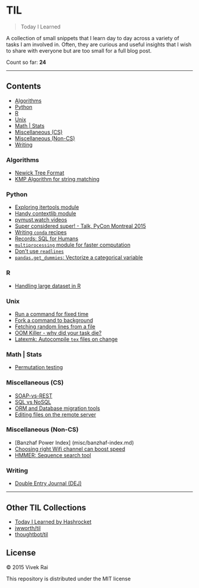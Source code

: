 # TIL

> Today I Learned

A collection of small snippets that I learn day to day across a variety of tasks
I am involved in. Often, they are curious and useful insights that I wish to
share with everyone but are too small for a full blog post.

Count so far: **24**

---

## Contents
- [Algorithms](#algorithms)
- [Python](#python)
- [R](#r)
- [Unix](#unix)
- [Math | Stats](#math---stats)
- [Miscellaneous (CS)](#miscellaneous--cs-)
- [Miscellaneous (Non-CS)](#miscellaneous--non-cs-)
- [Writing](#writing)

### Algorithms

* [Newick Tree Format](algorithms/newick-tree-format.md)
* [KMP Algorithm for string matching](algorithms/kmp-matcher.md)

### Python

* [Exploring itertools module](python/itertools-module.md)
* [Handy contextlib module](python/contextlib-with.md)
* [pymust.watch videos](python/pymust-watch.md)
* [Super considered super! - Talk, PyCon Montreal 2015](python/super-talk.md)
* [Writing `conda` recipes](python/conda-recipes.md)
* [Records: SQL for Humans](python/records-sql.md)
* [`multiprocessing` module for faster computation](python/optimize-pandas-mp.md)
* [Don't use `readlines`](python/dont-use-readlines.md)
* [`pandas.get_dummies`: Vectorize a categorical variable](python/pandas-get-dummies.md)

### R

* [Handling large dataset in R](misc/r-large-data.md)

### Unix

* [Run a command for fixed time](unix/timeout.md)
* [Fork a command to background](unix/fork-to-bg.md)
* [Fetching random lines from a file](unix/random-lines.md)
* [OOM Killer - why did your task die?](unix/oom-killer.md)
* [Latexmk: Autocompile `tex` files on change](unix/watch-compile-latex.md)

### Math | Stats

* [Permutation testing](math/permutation-testing.md)

### Miscellaneous (CS)

* [SOAP-vs-REST](misc/SOAP-vs-REST.md)
* [SQL vs NoSQL](misc/databases.md)
* [ORM and Database migration tools](python/sql-orm.md)
* [Editing files on the remote server](misc/editing-remote-file.md)

### Miscellaneous (Non-CS)

* [Banzhaf Power Index] (misc/banzhaf-index.md)
* [Choosing right Wifi channel can boost speed](misc/choosing-wifi-channel.md)
* [HMMER: Sequence search tool](misc/hmmer.md)

### Writing

* [Double Entry Journal (DEJ)](misc/double-entry-journal.md)

---

## Other TIL Collections

* [Today I Learned by Hashrocket](https://til.hashrocket.com)
* [jwworth/til](https://github.com/jwworth/til)
* [thoughtbot/til](https://github.com/thoughtbot/til)

## License

© 2015 Vivek Rai

This repository is distributed under the MIT license
